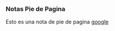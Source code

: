 ### Notas Pie de Pagina
Esto es una nota de pie de pagina [google]

[google]: https://www.google.es

